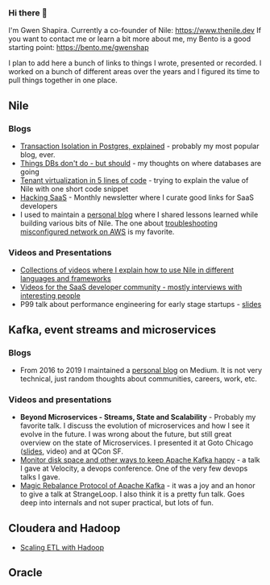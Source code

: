### Hi there 👋

I'm Gwen Shapira. Currently a co-founder of Nile: https://www.thenile.dev
If you want to contact me or learn a bit more about me, my Bento is a good starting point: https://bento.me/gwenshap

I plan to add here a bunch of links to things I wrote, presented or recorded. I worked on a bunch of different areas over the years and I figured its time to pull things together in one place. 

## Nile

### Blogs
* [Transaction Isolation in Postgres, explained](https://www.thenile.dev/blog/transaction-isolation-postgres) - probably my most popular blog, ever.
* [Things DBs don't do - but should](https://www.thenile.dev/blog/app/blog/things-dbs-dont-do) - my thoughts on where databases are going
* [Tenant virtualization in 5 lines of code](https://www.thenile.dev/blog/app/blog/tenant-virtualization-four-lines) - trying to explain the value of Nile with one short code snippet
* [Hacking SaaS](https://hackingsaas.thenile.dev) - Monthly newsletter where I curate good links for SaaS developers
* I used to maintain a [personal blog](https://dev.to/gwenshap) where I shared lessons learned while building various bits of Nile. The one about [troubleshooting misconfigured network on AWS](https://dev.to/gwenshap/investigating-15s-http-response-time-in-aws-ecs-2gge) is my favorite.

### Videos and Presentations
* [Collections of videos where I explain how to use Nile in different languages and frameworks](https://www.youtube.com/@niledatabase)
* [Videos for the SaaS developer community - mostly interviews with interesting people](https://www.youtube.com/@saas-dev)
* P99 talk about performance engineering for early stage startups - [slides](https://speakerdeck.com/gwenshap/p99-conf-2023-high-performance-low-budget)


## Kafka, event streams and microservices

### Blogs
* From 2016 to 2019 I maintained a [personal blog](https://medium.com/@gwenshapira) on Medium. It is not very technical, just random thoughts about communities, careers, work, etc. 

### Videos and presentations
* **Beyond Microservices - Streams, State and Scalability** - Probably my favorite talk. I discuss the evolution of microservices and how I see it evolve in the future. I was wrong about the future, but still great overview on the state of Microservices. I presented it at Goto Chicago ([slides](https://files.gotocon.com/uploads/slides/conference_21/1370/original/GOTO%20Chicago%20-%20Beyond%20Microservices.pdf), video) and at QCon SF. 
* [Monitor disk space and other ways to keep Apache Kafka happy](https://conferences.oreilly.com/velocity/vl-ca/public/schedule/speaker/126882.html) - a talk I gave at Velocity, a devops conference. One of the very few devops talks I gave.
* [Magic Rebalance Protocol of Apache Kafka](https://www.thestrangeloop.com/2018/the-magical-rebalance-protocol-of-apache-kafka.html) - it was a joy and an honor to give a talk at StrangeLoop. I also think it is a pretty fun talk. Goes deep into internals and not super practical, but lots of fun.



## Cloudera and Hadoop
* [Scaling ETL with Hadoop](https://www.slideshare.net/gwenshap/scaling-etl-with-hadoop-avoiding-failure) 
## Oracle





